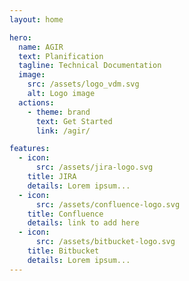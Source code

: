 ```yaml
---
layout: home

hero:
  name: AGIR
  text: Planification
  tagline: Technical Documentation
  image:
    src: /assets/logo_vdm.svg
    alt: Logo image
  actions:
    - theme: brand
      text: Get Started
      link: /agir/

features:
  - icon:
      src: /assets/jira-logo.svg
    title: JIRA
    details: Lorem ipsum...
  - icon:
      src: /assets/confluence-logo.svg
    title: Confluence
    details: link to add here
  - icon:
      src: /assets/bitbucket-logo.svg
    title: Bitbucket
    details: Lorem ipsum...
---
```

